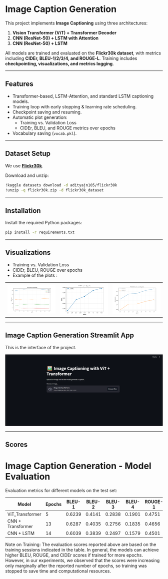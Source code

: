 #  Image Caption Generation

This project implements **Image Captioning** using three architectures:  
1. **Vision Transformer (ViT) + Transformer Decoder**  
2. **CNN (ResNet-50) + LSTM with Attention**  
3. **CNN (ResNet-50) + LSTM**  

All models are trained and evaluated on the **Flickr30k dataset**, with metrics including **CIDEr, BLEU-1/2/3/4, and ROUGE-L**. Training includes **checkpointing, visualizations, and metrics logging**.

---

##  Features
- Transformer-based, LSTM-Attention, and standard LSTM captioning models.  
- Training loop with early stopping & learning rate scheduling.  
- Checkpoint saving and resuming.  
- Automatic plot generation:  
  - Training vs. Validation Loss  
  - CIDEr, BLEU, and ROUGE metrics over epochs  
- Vocabulary saving (`vocab.pkl`).  

---

##  Dataset Setup
We use [**Flickr30k**](https://www.kaggle.com/datasets/adityajn105/flickr30k).  

Download and unzip:
```bash
!kaggle datasets download -d adityajn105/flickr30k
!unzip -q flickr30k.zip -d flickr30k_dataset
```

---

##  Installation
Install the required Python packages:

```bash
pip install -r requirements.txt
```

---
##  Visualizations

- Training vs. Validation Loss
- CIDEr, BLEU, ROUGE over epochs
- Example of the plots :
<table>
<tr>
<td><img src="Images for readme/bleu.png" width="300"/></td>
<td><img src="Images for readme/cider.png" width="300"/></td>

<td><img src="Images for readme/rouge.png" width="300"/></td>

</table>

---
## Image Caption Generation Streamlit App

This is the interface of the project.

<td><img src="Images for readme/Screenshot 2025-09-05 204432.png"
 width="1000"/></td>

---

## Scores

# Image Caption Generation - Model Evaluation

Evaluation metrics for different models on the test set:

| Model       | Epochs | BLEU-1  | BLEU-2  | BLEU-3  | BLEU-4  | ROUGE-1 | ROUGE-L | CIDEr  |
|------------|--------|--------|--------|--------|--------|---------|---------|--------|
| ViT_Transformer        | 5      | 0.6239 | 0.4141 | 0.2838 | 0.1901 | 0.4751  | 0.4516  | 0.4171 |
| CNN + Transformer| 13     | 0.6287 | 0.4035 | 0.2756 | 0.1835 | 0.4656  | 0.4435  | 0.3931 |
| CNN + LSTM       | 14     | 0.6039 | 0.3839 | 0.2497 | 0.1579 | 0.4501  | 0.4280  | 0.3436 |

Note on Training:
The evaluation scores reported above are based on the training sessions indicated in the table. In general, the models can achieve higher BLEU, ROUGE, and CIDEr scores if trained for more epochs. However, in our experiments, we observed that the scores were increasing only marginally after the reported number of epochs, so training was stopped to save time and computational resources.






